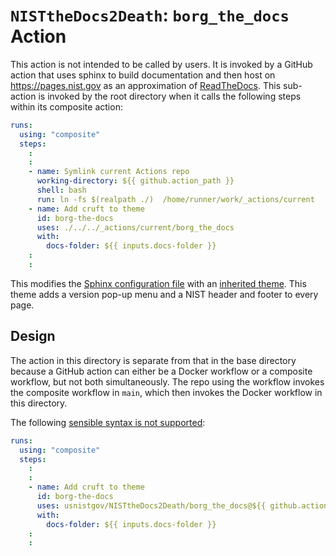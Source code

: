 # `NISTtheDocs2Death`: `borg_the_docs` Action

This action is not intended to be called by users.  It is invoked by a
GitHub action that uses sphinx to build documentation and then host on
<https://pages.nist.gov> as an approximation of
[ReadTheDocs](https://readthedocs.org).  This sub-action is invoked by the
root directory when it calls the following steps within its composite
action:

```yaml
runs:
  using: "composite"
  steps:
    :
    :
    - name: Symlink current Actions repo
      working-directory: ${{ github.action_path }}
      shell: bash
      run: ln -fs $(realpath ./)  /home/runner/work/_actions/current
    - name: Add cruft to theme
      id: borg-the-docs
      uses: ./../../_actions/current/borg_the_docs
      with:
        docs-folder: ${{ inputs.docs-folder }}
    :
    :
```

This modifies the [Sphinx configuration
file](https://www.sphinx-doc.org/en/master/usage/configuration.html) with
an [inherited
theme](https://www.sphinx-doc.org/en/master/development/theming.html).
This theme adds a version pop-up menu and a NIST header and footer to every
page.

## Design

The action in this directory is separate from that in the base directory
because a GitHub action can either be a Docker workflow or a composite
workflow, but not both simultaneously.  The repo using the workflow invokes
the composite workflow in `main`, which then invokes the Docker workflow in
this directory.

The following [sensible syntax is not
supported](https://github.com/orgs/community/discussions/41927):

```yaml
runs:
  using: "composite"
  steps:
    :
    :
    - name: Add cruft to theme
      id: borg-the-docs
      uses: usnistgov/NISTtheDocs2Death/borg_the_docs@${{ github.action_ref }}
      with:
        docs-folder: ${{ inputs.docs-folder }}
    :
    :
```

